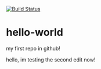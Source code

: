 [![Build Status](https://travis-ci.org/thngkaiyuan/hello-world.svg?branch=master)](https://travis-ci.org/thngkaiyuan/hello-world)

# hello-world
my first repo in github!

hello, im testing the second edit now!
